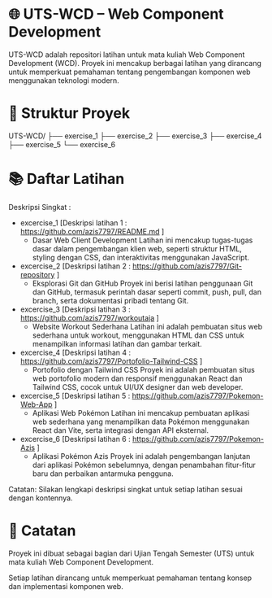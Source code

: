 # 🌐 UTS-WCD – Web Component Development
UTS-WCD adalah repositori latihan untuk mata kuliah Web Component Development (WCD). Proyek ini mencakup berbagai latihan yang dirancang untuk memperkuat pemahaman tentang pengembangan komponen web menggunakan teknologi modern.

# 📁 Struktur Proyek
UTS-WCD/
├── exercise_1
├── exercise_2
├── exercise_3
├── exercise_4
├── exercise_5
└── exercise_6

# 📚 Daftar Latihan
  Deskripsi Singkat :
* excercise_1	[Deskripsi latihan 1 : https://github.com/azis7797/README.md ]
  - Dasar Web Client Development
    Latihan ini mencakup tugas-tugas dasar dalam pengembangan klien web, seperti struktur HTML, styling dengan CSS, dan interaktivitas menggunakan JavaScript.
* excercise_2	[Deskripsi latihan 2 : https://github.com/azis7797/Git-repository ]
  - Eksplorasi Git dan GitHub
    Proyek ini berisi latihan penggunaan Git dan GitHub, termasuk perintah dasar seperti commit, push, pull, dan branch, serta dokumentasi pribadi tentang Git.
* excercise_3	[Deskripsi latihan 3 : https://github.com/azis7797/workoutaja ]
  - Website Workout Sederhana
    Latihan ini adalah pembuatan situs web sederhana untuk workout, menggunakan HTML dan CSS untuk menampilkan informasi latihan dan gambar terkait.
* excercise_4	[Deskripsi latihan 4 : https://github.com/azis7797/Portofolio-Tailwind-CSS ]
  - Portofolio dengan Tailwind CSS
    Proyek ini adalah pembuatan situs web portofolio modern dan responsif menggunakan React dan Tailwind CSS, cocok untuk UI/UX designer dan web developer.
* excercise_5	[Deskripsi latihan 5 : https://github.com/azis7797/Pokemon-Web-App ]
  - Aplikasi Web Pokémon
    Latihan ini mencakup pembuatan aplikasi web sederhana yang menampilkan data Pokémon menggunakan React dan Vite, serta integrasi dengan API eksternal.
* excercise_6	[Deskripsi latihan 6 : https://github.com/azis7797/Pokemon-Azis ]
  - Aplikasi Pokémon Azis
    Proyek ini adalah pengembangan lanjutan dari aplikasi Pokémon sebelumnya, dengan penambahan fitur-fitur baru dan perbaikan antarmuka pengguna.

Catatan: Silakan lengkapi deskripsi singkat untuk setiap latihan sesuai dengan kontennya.

# 📌 Catatan
Proyek ini dibuat sebagai bagian dari Ujian Tengah Semester (UTS) untuk mata kuliah Web Component Development.

Setiap latihan dirancang untuk memperkuat pemahaman tentang konsep dan implementasi komponen web.
